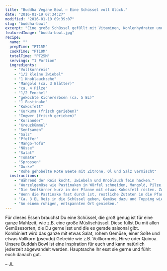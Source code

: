 ```yaml
---
title: "Buddha Vegane Bowl – Eine Schüssel voll Glück."
date: "2016-01-19 07:34:27"
modified: "2016-01-19 09:39:07"
slug: "buddha-bowl"
excerpt: "Eine große Schüssel gefüllt mit Vitaminen, Kohlenhydraten und allem, was Du für eine gesunde, leckere Mahlzeit brauchst."
featuredImage: "budda-bowl.jpg"
recipe:
  name: ""
  prepTime: "PT15M"
  cookTime: "PT10M"
  totalTime: "PT25M"
  servings: "1 Portion"
  ingredients:
    - "Vollkornreis"
    - "1/2 kleine Zwiebel"
    - "1 Knoblauchzehe"
    - "Mangold (ca. 3 Blätter)"
    - "ca. 4 Pilze"
    - "1/2 Fenchel"
    - "gekochte Kichererbsen (ca. 5 EL)"
    - "1 Pastinake"
    - "Kokosfett"
    - "Kurkuma (frisch gerieben)"
    - "Ingwer (frisch gerieben)"
    - "Koriander"
    - "Kreuzkümmel"
    - "Senfsamen"
    - "Salz"
    - "Pfeffer"
    - "Mango-Tofu"
    - "Nüsse"
    - "Salat"
    - "Tomate"
    - "Sprossen"
    - "Gurke"
    - "Rohe gehobelte Rote Beete mit Zitrone, Öl und Salz vermischt"
  instructions:
    - "Während der Reis kocht, Zwiebeln und Knoblauch fein hacken."
    - "Wurzelgemüse wie Pastinaken in Würfel schneiden, Mangold, Pilze, Fenchel oä. in feine Streifen schneiden."
    - "Die Senfkörner kurz in der Pfanne mit etwas Kokosfett rösten. Zwiebel und Pastinake hinzugeben und etwas Ingwer und Kurkuma dazu reiben."
    - "Wenn die Pastinake fast durch ist, restliche Zutaten in die Pfanne geben und kurz anbraten."
    - "Ca. 3 EL Reis in die Schüssel geben, Gemüse dazu und Topping wie z.B. Salat auf die Seite in der Schüssel anrichten."
    - "An einem ruhigen, entspannten Ort genießen."
---
```


Für dieses Essen brauchst Du eine Schüssel, die groß genug ist für eine ganze Mahlzeit, wie z.B. eine große Müslischüssel. Diese füllst Du mit allen Gemüsesorten, die Du gerne isst und die es gerade saisonal gibt. Kombiniert wird das ganze mit etwas Salat, rohem Gemüse, einer Soße und etwas Vollkorn (pseudo) Getreide wie z.B. Vollkornreis, Hirse oder Quinoa. Unsere Buddah Bowl ist eine Inspiration für euch und kann natürlich jederzeit abgewandelt werden. Hauptsache Ihr esst sie gerne und fühlt euch danach gut.

– JL